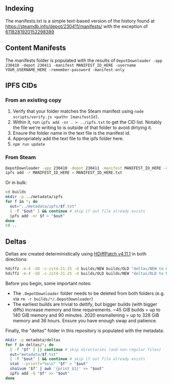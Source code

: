 ## Indexing

The manifests.txt is a simple text-based version of the history found at <https://steamdb.info/depot/230411/manifests/> with the exception of [6118281920152298389](https://steamdb.info/depot/230411/history/?changeid=M:6118281920152298389)

## Content Manifests

The manifests folder is populated with the results of `DepotDownloader -app 230410 -depot 230411 -manifest MANIFEST_ID_HERE -username YOUR_USERNAME_HERE -remember-password -manifest-only`

## IPFS CIDs

### From an existing copy

1. Verify that your folder matches the Steam manifest using `node scripts/verify.js <path> [manifestId]`.
2. Within it, run `ipfs add -nr . > ../ipfs.txt` to get the CID list. Notably the file we're writing to is outside of that folder to avoid dirtying it.
3. Ensure the folder name in the text file is the manifest id.
4. Appropriately add the text file to the ipfs folder here.
5. `npm run update`

### From Steam

```bash
DepotDownloader -app 230410 -depot 230411 -manifest MANIFEST_ID_HERE -dir MANIFEST_ID_HERE -username YOUR_USERNAME_HERE -remember-password
ipfs add -r MANIFEST_ID_HERE > MANIFEST_ID_HERE.txt
```

Or in bulk:

```bash
cd builds
mkdir -p ../metadata/ipfs
for f in *; do
  out="../metadata/ipfs/$f.txt"
  [ -f "$out" ] && continue # skip if out file already exists
  ipfs add -nr $f > "$out"
done
cd ..
```

## Deltas

Deltas are created deterministically using [HDiffPatch v4.11.1](https://github.com/sisong/HDiffPatch/releases/tag/v4.11.1) in both directions:

```bash
hdiffz -m-4 -SD -c-zstd-21-25 -d builds/NEW builds/OLD "deltas/NEW to OLD"
hdiffz -m-4 -SD -c-zstd-21-25 -d builds/OLD builds/NEW "deltas/OLD to NEW"
```

Before you begin, some important notes:

- The `.DepotDownloader` folder needs to be deleted from both folders (e.g. via `rm -r builds/*/.DepotDownloader`)
- The earliest builds are trivial to deltify, but bigger builds (with bigger diffs) increase memory and time requirements. ~45 GiB builds = up to 140 GiB memory and 90 minutes. 2020 ensmallening = up to 328 GiB memory and 36 hours. Ensure you have enough swap and patience.

Finally, the "deltas" folder in this repository is populated with the metadata:

```bash
mkdir -p metadata/deltas
for f in deltas/*; do
  [ -f "$f" ] || continue # skip directories (and non-regular files)
  out="metadata/$f.txt"
  [ -f "$out" ] && continue # skip if out file already exists
  stat --printf="%s\n" "$f" > "$out"
  sha1sum "$f" | awk '{print $1}' >> "$out"
  ipfs add -Q "$f" >> "$out"
done
```
